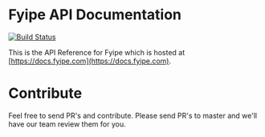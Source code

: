 # Fyipe API Documentation

[![Build Status](https://travis-ci.org/Fyipe/api-docs.svg?branch=master)](https://travis-ci.org/Fyipe/api-docs)

This is the API Reference for Fyipe which is hosted at [https://docs.fyipe.com](https://docs.fyipe.com).

# Contribute

Feel free to send PR's and contribute. Please send PR's to master and we'll have our team review them for you.
